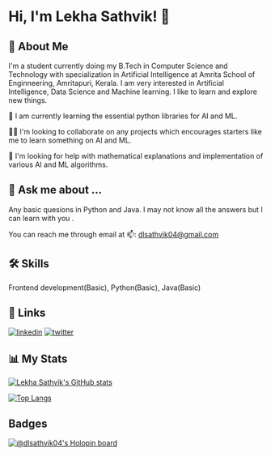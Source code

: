 
# Hi, I'm Lekha Sathvik! 👋


## 🚀 About Me
I'm a student currently doing my B.Tech in Computer Science and Technology with specialization in Artificial Intelligence
at Amrita School of Enginneering, Amritapuri, Kerala.
I am very interested in Artificial Intelligence, Data Science and Machine learning. 
I like to learn and explore new things. 

🧠 I am currently learning the essential python libraries for AI and ML.
 

👯‍♀️ I'm looking to collaborate on any projects which encourages starters like me 
to learn something on AI and ML.


🤔 I'm looking for help with mathematical explanations and implementation of various AI and ML algorithms.

## 💬 Ask me about ...
Any basic quesions in Python and Java. I may not know all the answers but I can learn with you .

You can reach me through email at 📫: dlsathvik04@gmail.com

## 🛠 Skills
Frontend development(Basic), Python(Basic), Java(Basic)


## 🔗 Links

[![linkedin](https://img.shields.io/badge/linkedin-0A66C2?style=for-the-badge&logo=linkedin&logoColor=white)](https://www.linkedin.com/in/lekha-sathvik-devabathini-645105221/)
[![twitter](https://img.shields.io/badge/twitter-1DA1F2?style=for-the-badge&logo=twitter&logoColor=white)](https://twitter.com/dlsathvik04)

## 📊  My Stats
[![Lekha Sathvik's GitHub stats](https://github-readme-stats.vercel.app/api?username=dlsathvik04)](https://github.com/dlsathvik04/github-readme-stats)

[![Top Langs](https://github-readme-stats.vercel.app/api/top-langs/?username=dlsathvik04)](https://github.com/dlsathvik04/github-readme-stats)

## Badges
[![@dlsathvik04's Holopin board](https://holopin.me/dlsathvik04)](https://holopin.io/@dlsathvik04)


